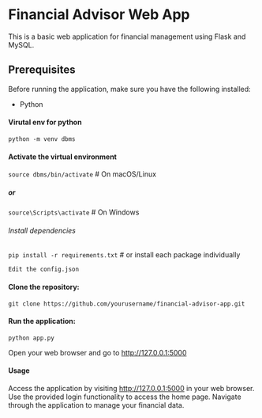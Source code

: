 # Financial Advisor Web App

This is a basic web application for financial management using Flask and MySQL.

## Prerequisites

Before running the application, make sure you have the following installed:

- Python

#### Virutal env for python
```python -m venv dbms```

#### Activate the virtual environment
```source dbms/bin/activate```  # On macOS/Linux

##### or
```source\Scripts\activate```  # On Windows

###### Install dependencies
```pip install -r requirements.txt```  # or install each package individually

```Edit the config.json```

#### Clone the repository:

   ```git clone https://github.com/yourusername/financial-advisor-app.git```

#### Run the application:
```python app.py```

Open your web browser and go to http://127.0.0.1:5000

#### Usage
Access the application by visiting http://127.0.0.1:5000 in your web browser.
Use the provided login functionality to access the home page.
Navigate through the application to manage your financial data.


